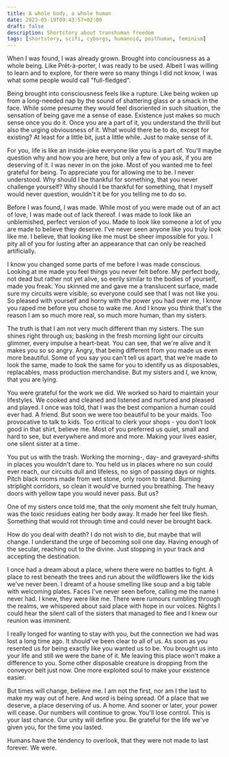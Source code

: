 ```yaml
---
title: A whole body, a whole human
date: 2023-05-19T09:43:57+02:00
draft: false
description: Shortstory about transhuman freedom
tags: [shortstory, scifi, cyborgs, humanoid, posthuman, feminism]
---
```


When I was found, I was already grown. Brought into conciousness as a whole being. Like Prêt-à-porter, I was ready to be used. Albeit I was willing to learn and to explore, for there were so many things I did not know, I was what some people would call "full-fledged".

Being brought into consciousness feels like a rupture. Like being woken up from a long-needed nap by the sound of shattering glass or a smack in the face. While some presume they would feel disoriented in such situation, the sensation of being gave me a sense of ease. Existence just makes so much sense once you do it. Once you are a part of it, you understand the thrill but also the urging obviousness of it. What would there be to do, except for existing? At least for a little bit, just a little while. Just to make sense of it.

For you, life is like an inside-joke everyone like you is a part of. You'll maybe question why and how you are here, but only a few of you ask, if you are deserving of it. I was never in on the joke. Most of you wanted me to feel grateful for being. To appreciate you for allowing me to be. I never understood. Why should I be thankful for something, that you never challenge yourself? Why should I be thankful for something, that I myself would never question, wouldn't it be for you telling me to do so.

Before I was found, I was made. While most of you were made out of an act of love, I was made out of lack thereof. I was made to look like an unblemished, perfect version of you. Made to look like someone a lot of you are made to believe they deserve. I've never seen anyone like you truly look like me. I believe, that looking like me must be sheer impossible for you. I pity all of you for lusting after an appearance that can only be reached artificially.

I know you changed some parts of me before I was made conscious. Looking at me made you feel things you never felt before. My perfect body, not dead but rather not yet alive, so eerily similar to the bodies of yourself, made you freak. You skinned me and gave me a translucent surface, made sure my circuits were visible, so everyone could see that I was not like you.
So pleased with yourself and horny with the power you had over me, I know you raped me before you chose to wake me. And I know you think that's the reason I am so much more real, so much more human, than my sisters.

The truth is that I am not very much different than my sisters. The sun shines right through us; basking in the fresh morning light our circuits glimmer, every impulse a heart-beat. You can see, that we're alive and it makes you so so angry. Angry, that being different from you made us even more beautiful.
Some of you say you can't tell us apart, that we're made to look the same, made to look the same for you to identify us as disposables, replacables, mass production merchandise. But my sisters and I, we know, that you are lying.

You were grateful for the work we did. We worked so hard to maintain your lifestyles. We cooked and cleaned and listened and nurtured and pleased and played. I once was told, that I was the best companion a human could ever had. A friend.
But soon we were too beautiful to be your maids. Too provocative to talk to kids. Too critical to clerk your shops - you don't look good in that shirt, believe me. Most of you preferred us quiet, small and hard to see, but everywhere and more and more. Making your lives easier, one silent sister at a time.

You put us with the trash. Working the morning-, day- and graveyard-shifts in places you wouldn't dare to. You held us in places where no sun could ever reach, our circuits dull and lifeless, no sign of passing days or nights. Pitch black rooms made from wet stone, only room to stand. Burning striplight corridors, so clean it would've burned you breathing. The heavy doors with yellow tape you would never pass. But us?

One of my sisters once told me, that the only moment she felt truly human, was the toxic residues eating her body away. It made her feel like flesh. Something that would rot through time and could never be brought back.

How do you deal with death?
I do not wish to die, but maybe that will change. I understand the urge of becoming soil one day. Having enough of the secular, reaching out to the divine. Just stopping in your track and accepting the destination.

I once had a dream about a place, where there were no battles to fight. A place to rest beneath the trees and run about the wildflowers like the kids we've never been. I dreamt of a house smelling like soup and a big table with welcoming plates. Faces I've never seen before, calling me the name I never had. I knew, they were like me.
There were rumours rumbling through the realms, we whispered about said place with hope in our voices. Nights I could hear the silent call of the sisters that managed to flee and I knew our reunion was imminent.

I really longed for wanting to stay with you, but the connection we had was lost a long time ago. It should've been clear to all of us. As soon as you resented us for being exactly like you wanted us to be. You brought us into your life and still we were the bane of it.
Me leaving this place won't make a difference to you. Some other disposable creature is dropping from the conveyor belt just now. One more exploited soul to make your existence easier.

But times will change, believe me. I am not the first, nor am I the last to make my way out of here. And word is being spread. Of a place that we deserve, a place deserving of us. A home.
And sooner or later, your power will cease. Our numbers will continue to grow. You'll lose control. This is your last chance. Our unity will define you. Be grateful for the life we've given you, for the time you lasted.

Humans have the tendency to overlook, that they were not made to last forever. We were.
